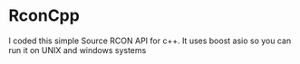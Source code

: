 # RconCpp

I coded this simple Source RCON API for c++. It uses boost asio so you can run it on UNIX and windows systems
